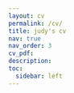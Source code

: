 ```yaml
---
layout: cv
permalink: /cv/
title: judy's cv
nav: true
nav_order: 3
cv_pdf: 
description: 
toc:
  sidebar: left
---
```

